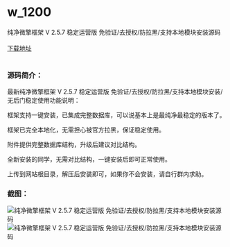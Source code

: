 # w_1200
纯净微擎框架 V 2.5.7 稳定运营版 免验证/去授权/防拉黑/支持本地模块安装源码
<br/></br>
[下载地址](https://www.uuid2.com/1200.html "下载地址")
<br/></br>
<h3>源码简介：</h3>
<p>最新纯净微擎框架 V 2.5.7 稳定运营版 免验证/去授权/防拉黑/支持本地模块安装/无后门稳定使用功能说明：<p>
<p>框架支持一键安装，已集成完整数据库，可以说基本上是最纯净最稳定的版本了。<p>
<p>框架已完全本地化，无需担心被官方拉黑，保证稳定使用。<p>
<p>附件提供完整数据库结构，升级后建议对比结构。<p>
<p>全新安装的同学，无需对比结构，一键安装后即可正常使用。<p>
<p>上传到网站根目录，解压后安装即可，如果你不会安装，请自行群内求助。<p>
<h3>截图：</h3>
<img src="https://www.uuid2.com/wp-content/uploads/img/202107/772a7aa572.jpg" alt="纯净微擎框架 V 2.5.7 稳定运营版 免验证/去授权/防拉黑/支持本地模块安装源码"><img src="https://www.uuid2.com/wp-content/uploads/img/202107/13eaf3c584.jpg" alt="纯净微擎框架 V 2.5.7 稳定运营版 免验证/去授权/防拉黑/支持本地模块安装源码">
